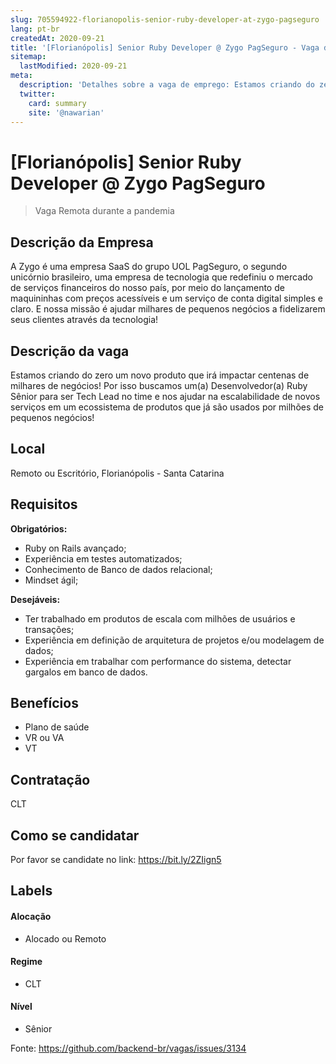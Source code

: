 ```yaml
---
slug: 705594922-florianopolis-senior-ruby-developer-at-zygo-pagseguro
lang: pt-br
createdAt: 2020-09-21
title: '[Florianópolis] Senior Ruby Developer @ Zygo PagSeguro - Vaga de Emprego'
sitemap:
  lastModified: 2020-09-21
meta:
  description: 'Detalhes sobre a vaga de emprego: Estamos criando do zero um novo produto que irá impactar centenas de milhares de negócios! Por isso buscamos um(a) Desenvolvedor(a) Ruby Sênior para ser Tech Lead no time e nos ajudar na escalabilidade de novos serviços em um ecossistema de produtos que já são usados por milhões de pequenos negócios!'
  twitter:
    card: summary
    site: '@nawarian'
---
```


# [Florianópolis] Senior Ruby Developer @ Zygo PagSeguro

<!--
==================================================
 "Remoto durante o covid"
==================================================
-->
<!-- 
==================================================
POR FAVOR, SÓ POSTE SE A VAGA FOR PARA BACK-END!

Não faça distinção de gênero no título da vaga.

Use: "Back-End Developer" ao invés de 
"Desenvolvedor Back-End" \o/

Exemplo: `[São Paulo] Back-End Developer @ NOME DA EMPRESA`
==================================================
-->
<!--
==================================================
Caso a vaga for remoto durante a pandemia deixar a linha abaixo
==================================================
-->
> Vaga Remota durante a pandemia

## Descrição da Empresa

 A Zygo é uma empresa SaaS do grupo UOL PagSeguro, o segundo unicórnio brasileiro, uma empresa de tecnologia que redefiniu o mercado de serviços financeiros do nosso país, por meio do lançamento de maquininhas com preços acessíveis e um serviço de conta digital simples e claro. E nossa missão é ajudar milhares de pequenos negócios a fidelizarem seus clientes através da tecnologia!

## Descrição da vaga

Estamos criando do zero um novo produto que irá impactar centenas de milhares de negócios! Por isso buscamos um(a) Desenvolvedor(a) Ruby Sênior para ser Tech Lead no time e nos ajudar na escalabilidade de novos serviços em um ecossistema de produtos que já são usados por milhões de pequenos negócios!

## Local

Remoto ou Escritório, Florianópolis - Santa Catarina

## Requisitos

**Obrigatórios:**
- Ruby on Rails avançado;
- Experiência em testes automatizados;
- Conhecimento de Banco de dados relacional;
- Mindset ágil;

**Desejáveis:**
- Ter trabalhado em produtos de escala com milhões de usuários e transações;
- Experiência em definição de arquitetura de projetos e/ou modelagem de dados;
- Experiência em trabalhar com performance do sistema, detectar gargalos em banco de dados.

## Benefícios

- Plano de saúde
- VR ou VA
- VT

## Contratação

CLT

## Como se candidatar

Por favor se candidate no link: https://bit.ly/2ZIign5


## Labels
<!-- retire os labels que não fazem sentido à vaga -->

#### Alocação
- Alocado ou Remoto

#### Regime
- CLT

#### Nível
- Sênior



Fonte: https://github.com/backend-br/vagas/issues/3134